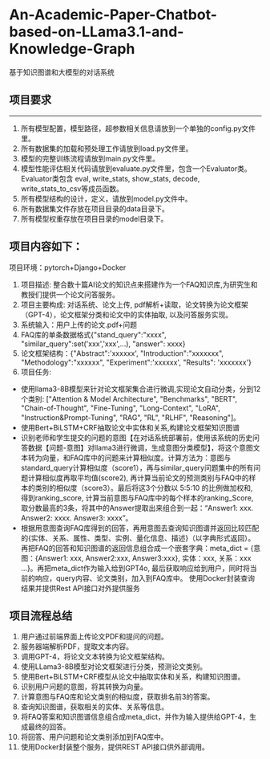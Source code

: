 # An-Academic-Paper-Chatbot-based-on-LLama3.1-and-Knowledge-Graph
基于知识图谱和大模型的对话系统



## 项目要求
_______
1. 所有模型配置，模型路径，超参数相关信息请放到一个单独的config.py文件里。
2. 所有数据集的加载和预处理工作请放到load.py文件里。
3. 模型的完整训练流程请放到main.py文件里。
4. 模型性能评估相关代码请放到evaluate.py文件里，包含一个Evaluator类。Evaluator类包含 eval, write_stats, show_stats, decode, write_stats_to_csv等成员函数。
5. 所有模型结构的设计，定义，请放到model.py文件中。
6. 所有数据集文件存放在项目目录的data目录下。
7. 所有模型权重存放在项目目录的model目录下。



## 项目内容如下：

项目环境：pytorch+Django+Docker
1. 项目描述: 整合数十篇AI论文的知识点来搭建作为一个FAQ知识库,为研究生和教授们提供一个论文问答服务。
2. 项目主要构成: 对话系统、论文上传, pdf解析+读取，论文转换为论文框架（GPT-4），论文框架分类和论文中的实体抽取, 以及问答服务实现。
3. 系统输入：用户上传的论文.pdf+问题
4. FAQ库的单条数据格式{"stand_query":"xxxx", "similar_query":set('xxx','xxx',...), "answer": xxxx}
5. 论文框架结构：{"Abstract":'xxxxxx', "Introduction":"xxxxxxx", "Methodology":"xxxxxx", "Experiment":'xxxxxx', "Results": 'xxxxxxx'}
6. 项目任务:
- 使用llama3-8B模型来针对论文框架集合进行微调,实现论文自动分类，分到12个类别: ["Attention & Model Architecture", "Benchmarks", "BERT", "Chain-of-Thought", "Fine-Tuning", "Long-Context", "LoRA", "Instruction&Prompt-Tuning", "RAG", "RL", "RLHF", "Reasoning"]。
- 使用Bert+BiLSTM+CRF抽取论文中实体和关系,构建论文框架知识图谱
- 识别老师和学生提交的问题的意图【在对话系统部署前，使用该系统的历史问答数据【问题-意图】对llama3进行微调，生成意图分类模型】，将这个意图文本转为向量，和FAQ库中的问题来计算相似度。计算方法为：意图与standard_query计算相似度（score1），再与similar_query问题集中的所有问题计算相似度再取平均值(score2), 再计算当前论文的预测类别与FAQ中的样本的类别的相似度（score3）。最后将这3个分数以 5:5:10 的比例做加权和, 得到ranking_score, 计算当前意图与FAQ库中的每个样本的ranking_Score, 取分数最高的3条，将其中的Answer提取出来组合到一起：“Answer1: xxx. Answer2: xxxx. Answer3: xxxx”。
- 根据用意图查询FAQ库得到的回答，再用意图去查询知识图谱并返回比较匹配的{实体、关系、属性、类型、实例、量化信息、描述}（以字典形式返回）。再把FAQ的回答和知识图谱的返回信息组合成一个嵌套字典：meta_dict = {意图：{Answer1: xxx, Answer2:xxx, Answer3:xxx},  实体：xxx, 关系：xxx ...}。再把meta_dict作为输入给到GPT4o, 最后获取响应给到用户，同时将当前的响应，query内容、论文类别，加入到FAQ库中。
使用Docker封装查询结果并提供Rest API接口对外提供服务






## 项目流程总结
1. 用户通过前端界面上传论文PDF和提问的问题。
2. 服务器端解析PDF，提取文本内容。
3. 调用GPT-4，将论文文本转换为论文框架结构。
4. 使用LLama3-8B模型对论文框架进行分类，预测论文类别。
5. 使用Bert+BiLSTM+CRF模型从论文中抽取实体和关系，构建知识图谱。
6. 识别用户问题的意图，将其转换为向量。
7. 计算意图与FAQ库和论文类别的相似度，获取排名前3的答案。
8. 查询知识图谱，获取相关的实体、关系等信息。
9. 将FAQ答案和知识图谱信息组合成meta_dict，并作为输入提供给GPT-4，生成最终的回答。
10. 将回答、用户问题和论文类别添加到FAQ库中。
11. 使用Docker封装整个服务，提供REST API接口供外部调用。